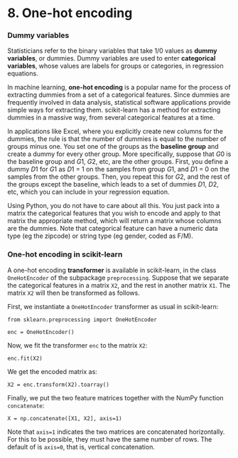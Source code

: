 # 8. One-hot encoding

### Dummy variables

Statisticians refer to the binary variables that take 1/0 values as **dummy variables**, or dummies. Dummy variables are used to enter **categorical variables**, whose values are labels for groups or categories, in regression equations.

In machine learning, **one-hot encoding** is a popular name for the process of extracting dummies from a set of a categorical features. Since dummies are frequently involved in data analysis, statistical software applications provide simple ways for extracting them. scikit-learn has a method for extracting dummies in a massive way, from several categorical features at a time. 

In applications like Excel, where you explicitly create new columns for the dummies, the rule is that the number of dummies is equal to the number of groups minus one. You set one of the groups as the **baseline group** and create a dummy for every other group. More specifically, suppose that *G*0 is the baseline group and *G*1, *G*2, etc, are the other groups. First, you define a dummy *D*1 for *G*1 as *D*1 = 1 on the samples from group *G*1, and *D*1 = 0 on the samples from the other groups. Then, you repeat this for *G*2, and the rest of the groups except the baseline, which leads to a set of dummies *D*1, *D*2, etc, which you can include in your regression equation.

Using Python, you do not have to care about all this. You just pack into a matrix  the categorical features that you wish to encode and apply to that matrix the appropriate method, which will return a matrix whose columns are the dummies. Note that categorical feature can have a numeric data type (eg the zipcode) or string type (eg gender, coded as F/M).

### One-hot encoding in scikit-learn

A one-hot encoding **transformer** is available in scikit-learn, in the class `OneHotEncoder` of the subpackage `preprocessing`. Suppose that we separate the categorical features in a matrix `X2`, and the rest in another matrix `X1`. The matrix `X2` will then be transformed as follows. 

First, we instantiate a `OneHotEncoder` transformer as usual in scikit-learn:

`from sklearn.preprocessing import OneHotEncoder`

`enc = OneHotEncoder()`

Now, we fit the transformer `enc` to the matrix `X2`:

`enc.fit(X2)`

We get the encoded matrix as:

`X2 = enc.transform(X2).toarray()`

Finally, we put the two feature matrices together with the NumPy function `concatenate`:

`X = np.concatenate([X1, X2], axis=1)`

Note that `axis=1` indicates the two matrices are concatenated horizontally. For this to be possible, they must have the same number of rows. The default of is `axis=0`, that is, vertical concatenation. 

